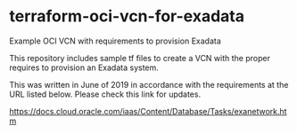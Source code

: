 # terraform-oci-vcn-for-exadata
Example OCI VCN with requirements to provision Exadata

This repository includes sample tf files to create a VCN with the proper requires to provision an Exadata system.

This was written in June of 2019 in accordance with the requirements at the URL listed below.  Please check this link for updates.

https://docs.cloud.oracle.com/iaas/Content/Database/Tasks/exanetwork.htm

